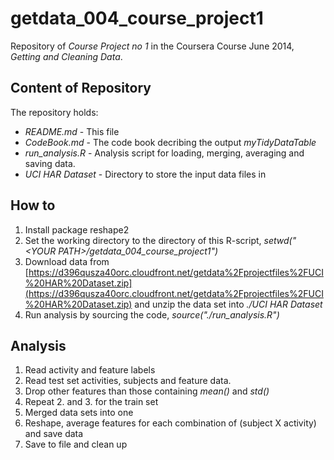 getdata_004_course_project1
===========================
Repository of *Course Project no 1* in the Coursera Course June 2014, *Getting and Cleaning Data*.

## Content of Repository
The repository holds:
* *README.md* - This file 
* *CodeBook.md* - The code book decribing the output *myTidyDataTable*
* *run_analysis.R* - Analysis script for loading, merging, averaging and saving data.                      
* *UCI HAR Dataset* - Directory to store the input data files in

## How to
1. Install package reshape2
2. Set the working directory to the directory of this R-script, *setwd("\<YOUR PATH\>/getdata_004_course_project1")*
3. Download data from [https://d396qusza40orc.cloudfront.net/getdata%2Fprojectfiles%2FUCI%20HAR%20Dataset.zip](https://d396qusza40orc.cloudfront.net/getdata%2Fprojectfiles%2FUCI%20HAR%20Dataset.zip) and unzip the data set into *./UCI HAR Dataset*
4. Run analysis by sourcing the code, *source("./run_analysis.R")*

## Analysis

1. Read activity and feature labels
2. Read test set activities, subjects and feature data. 
3. Drop other features than those containing *mean()* and *std()*
4. Repeat 2. and 3. for the train set
5. Merged data sets into one
6. Reshape, average features for each combination of (subject X activity) and save data
7. Save to file and clean up


